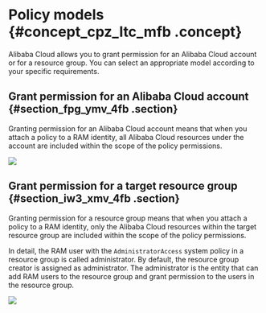 # Policy models {#concept_cpz_ltc_mfb .concept}

Alibaba Cloud allows you to grant permission for an Alibaba Cloud account or for a resource group. You can select an appropriate model according to your specific requirements.

## Grant permission for an Alibaba Cloud account {#section_fpg_ymv_4fb .section}

Granting permission for an Alibaba Cloud account means that when you attach a policy to a RAM identity, all Alibaba Cloud resources under the account are included within the scope of the policy permissions.

![](http://static-aliyun-doc.oss-cn-hangzhou.aliyuncs.com/assets/img/23766/156152333314311_en-US.png)

## Grant permission for a target resource group {#section_iw3_xmv_4fb .section}

Granting permission for a resource group means that when you attach a policy to a RAM identity, only the Alibaba Cloud resources within the target resource group are included within the scope of the policy permissions.

In detail, the RAM user with the `AdministratorAccess` system policy in a resource group is called administrator. By default, the resource group creator is assigned as administrator. The administrator is the entity that can add RAM users to the resource group and grant permission to the users in the resource group.

![](http://static-aliyun-doc.oss-cn-hangzhou.aliyuncs.com/assets/img/23766/156152333314312_en-US.png)

